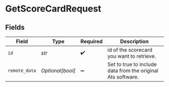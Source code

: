# GetScoreCardRequest


## Fields

| Field                                                       | Type                                                        | Required                                                    | Description                                                 |
| ----------------------------------------------------------- | ----------------------------------------------------------- | ----------------------------------------------------------- | ----------------------------------------------------------- |
| `id`                                                        | *str*                                                       | :heavy_check_mark:                                          | id of the scorecard you want to retrieve.                   |
| `remote_data`                                               | *Optional[bool]*                                            | :heavy_minus_sign:                                          | Set to true to include data from the original Ats software. |